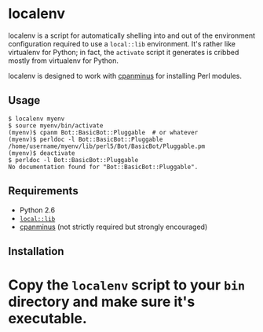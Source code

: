 # localenv #

localenv is a script for automatically shelling into and out of the environment configuration required to use a `local::lib` environment. It's rather like virtualenv for Python; in fact, the `activate` script it generates is cribbed mostly from virtualenv for Python.

localenv is designed to work with [cpanminus][] for installing Perl modules.

## Usage ##

    $ localenv myenv
    $ source myenv/bin/activate
    (myenv)$ cpanm Bot::BasicBot::Pluggable  # or whatever
    (myenv)$ perldoc -l Bot::BasicBot::Pluggable
    /home/username/myenv/lib/perl5/Bot/BasicBot/Pluggable.pm
    (myenv)$ deactivate
    $ perldoc -l Bot::BasicBot::Pluggable
    No documentation found for "Bot::BasicBot::Pluggable".

## Requirements ##

* Python 2.6
* [`local::lib`][llib]
* [cpanminus][] (not strictly required but strongly encouraged)

[llib]: http://search.cpan.org/~getty/local-lib-1.006004/lib/local/lib.pm
[cpanminus]: http://search.cpan.org/~miyagawa/App-cpanminus-1.0004/lib/App/cpanminus.pm

## Installation ##

# Copy the `localenv` script to your `bin` directory and make sure it's executable.
